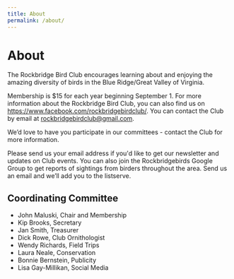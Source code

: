 ```yaml
---
title: About
permalink: /about/
---
```

# About

The Rockbridge Bird Club encourages learning about and enjoying the amazing
diversity of birds in the Blue Ridge/Great Valley of Virginia.

Membership is $15 for each year beginning September 1. For more information about the Rockbridge Bird Club, you can also find us on https://www.facebook.com/rockbridgebirdclub/. You can contact the Club by email at rockbridgebirdclub@gmail.com.

We’d love to have you participate in our committees - contact the Club for more information.

Please send us your email address if you'd like to get our newsletter and updates on Club events.
You can also join the Rockbridgebirds Google Group to get reports of sightings
from birders throughout the area.  Send us an email and we’ll add you to the
listserve.


## Coordinating Committee

- John Maluski, Chair and Membership
- Kip Brooks, Secretary
- Jan Smith, Treasurer
- Dick Rowe, Club Ornithologist
- Wendy Richards, Field Trips
- Laura Neale, Conservation
- Bonnie Bernstein, Publicity
- Lisa Gay-Millikan, Social Media